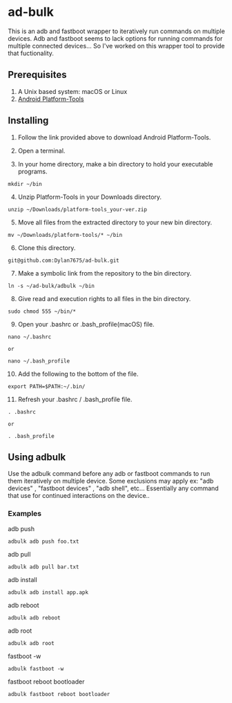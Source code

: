 # ad-bulk

This is an adb and fastboot wrapper to iteratively run commands on multiple devices. Adb and fastboot seems to lack options for running commands for multiple connected devices... So I've worked on this wrapper tool to provide that fuctionality.

## Prerequisites

1. A Unix based system: macOS or Linux
2. [Android Platform-Tools](https://developer.android.com/studio/releases/platform-tools)

## Installing

1. Follow the link provided above to download Android Platform-Tools.

2. Open a terminal.

3. In your home directory, make a bin directory to hold your executable programs.
```shell
mkdir ~/bin
```

4. Unzip Platform-Tools in your Downloads directory.
```shell
unzip ~/Downloads/platform-tools_your-ver.zip
```

5. Move all files from the extracted directory to your new bin directory.
```shell
mv ~/Downloads/platform-tools/* ~/bin
```

6. Clone this directory.
```shell
git@github.com:Dylan7675/ad-bulk.git
```

7. Make a symbolic link from the repository to the bin directory.
```shell
ln -s ~/ad-bulk/adbulk ~/bin
```

8. Give read and execution rights to all files in the bin directory.
```shell
sudo chmod 555 ~/bin/*
```

9. Open your .bashrc or .bash_profile(macOS) file.
```shell
nano ~/.bashrc
```
    or
```shell
nano ~/.bash_profile
```

10. Add the following to the bottom of the file.
```shell
export PATH=$PATH:~/.bin/
```

11. Refresh your .bashrc / .bash_profile file.
```shell
. .bashrc
```
    or
```shell
. .bash_profile
```

## Using adbulk

Use the adbulk command before any adb or fastboot commands to run them iteratively on multiple device. Some exclusions may apply ex: "adb devices" , "fastboot devices" , "adb shell", etc... Essentially any command that use for continued interactions on the device..

### Examples

adb push
```shell
adbulk adb push foo.txt
```

adb pull
```shell
adbulk adb pull bar.txt
```

adb install
```shell
adbulk adb install app.apk
```

adb reboot
```shell
adbulk adb reboot
```

adb root
```shell
adbulk adb root
```

fastboot -w
```shell
adbulk fastboot -w
```

fastboot reboot bootloader
```shell
adbulk fastboot reboot bootloader
```
